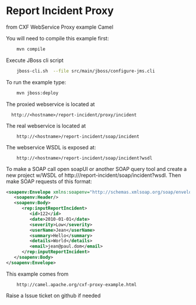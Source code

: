 
Report Incident Proxy
============================

from CXF WebService Proxy example Camel


You will need to compile this example first:
```bash
	mvn compile
```

Execute JBoss cli script 
```bash
	jboss-cli.sh  --file src/main/jboss/configure-jms.cli
```
To run the example type:
```bash
	mvn jboss:deploy
```
The proxied webservice is located at
```
  http://<hostname>/report-incident/proxy/incident
```
The real webservice is located at
```
	http://<hostname>/report-incident/soap/incident
```
The webservice WSDL is exposed at:
```
	http://<hostname>/report-incident/soap/incident?wsdl
```

To make a SOAP call open soapUI or another SOAP query tool and create a new
project w/WSDL of http://<hostname>/report-incident/soap/incident?wsdl.
Then make SOAP requests of this format:
```xml
<soapenv:Envelope xmlns:soapenv="http://schemas.xmlsoap.org/soap/envelope/" xmlns:rep="http://reportincident.g.a.net">
   <soapenv:Header/>
   <soapenv:Body>
      <rep:inputReportIncident>
         <id>122</id>
         <date>2010-01-01</date>
         <severity>Low</severity>
         <userName>Jean</userName>
         <summary>Hello</summary>
         <details>World</details>
         <email>jean@paul.dom</email>
      </rep:inputReportIncident>
   </soapenv:Body>
</soapenv:Envelope>
```
This example comes from 
```
	http://camel.apache.org/cxf-proxy-example.html
```
Raise a Issue ticket on github if needed
